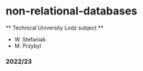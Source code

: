 # non-relational-databases
** Technical University Lodz subject **
- W. Stefaniak
- M. Przybyl 
### 2022/23
